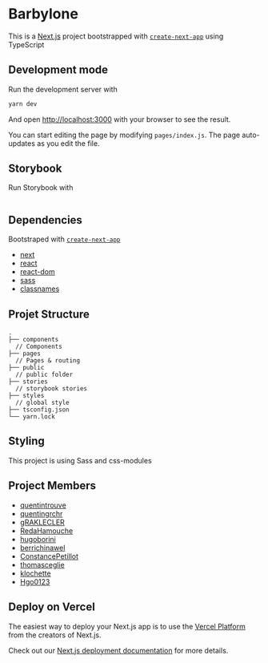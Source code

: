 # Barbylone

This is a [Next.js](https://nextjs.org/) project bootstrapped with [`create-next-app`](https://github.com/vercel/next.js/tree/canary/packages/create-next-app) using TypeScript

## Development mode

Run the development server with

```bash
yarn dev
```

And open [http://localhost:3000](http://localhost:3000) with your browser to see the result.

You can start editing the page by modifying `pages/index.js`. The page auto-updates as you edit the file.

## Storybook

Run Storybook with

```

```

## Dependencies

Bootstraped with [`create-next-app`](https://github.com/vercel/next.js/tree/canary/packages/create-next-app)

- [next](https://nextjs.org/)
- [react](https://fr.reactjs.org/)
- [react-dom](https://www.npmjs.com/package/react-dom)
- [sass](https://www.npmjs.com/package/sass)
- [classnames](https://www.npmjs.com/package/classnames)

## Projet Structure

```
.
├── components
  // Components
├── pages
  // Pages & routing
├── public
  // public folder
├── stories
  // storybook stories
├── styles
  // global style
├── tsconfig.json
└── yarn.lock
```

## Styling

This project is using Sass and css-modules

## Project Members

- [quentintrouve](https://github.com/quentintrouve)
- [quentingrchr](https://github.com/quentingrchr)
- [gRAKLECLER](https://github.com/gRAKLECLER)
- [RedaHamouche](https://github.com/RedaHamouche)
- [hugoborini](https://github.com/hugoborini)
- [berrichinawel](https://github.com/berrichinawel)
- [ConstancePetillot](https://github.com/ConstancePetillot)
- [thomasceglie](https://github.com/thomasceglie)
- [klochette](https://github.com/klochette)
- [Hgo0123](https://github.com/Hgo0123)

## Deploy on Vercel

The easiest way to deploy your Next.js app is to use the [Vercel Platform](https://vercel.com/import?utm_medium=default-template&filter=next.js&utm_source=create-next-app&utm_campaign=create-next-app-readme) from the creators of Next.js.

Check out our [Next.js deployment documentation](https://nextjs.org/docs/deployment) for more details.
